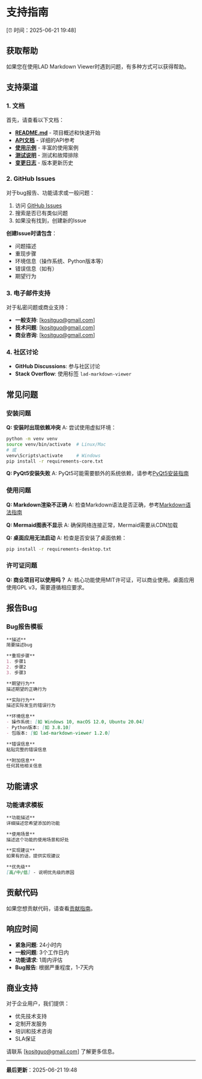 # 支持指南

[⏰ 时间：2025-06-21 19:48]

## 获取帮助

如果您在使用LAD Markdown Viewer时遇到问题，有多种方式可以获得帮助。

## 支持渠道

### 1. 文档

首先，请查看以下文档：

- **[README.md](README.md)** - 项目概述和快速开始
- **[API文档](lad_markdown_viewer/API.md)** - 详细的API参考
- **[使用示例](lad_markdown_viewer/EXAMPLES.md)** - 丰富的使用案例
- **[测试说明](lad_markdown_viewer/TESTING.md)** - 测试和故障排除
- **[变更日志](lad_markdown_viewer/CHANGELOG.md)** - 版本更新历史

### 2. GitHub Issues

对于bug报告、功能请求或一般问题：

1. 访问 [GitHub Issues](https://github.com/lad-markdown-viewer/lad-markdown-viewer/issues)
2. 搜索是否已有类似问题
3. 如果没有找到，创建新的Issue

**创建Issue时请包含**：
- 问题描述
- 重现步骤
- 环境信息（操作系统、Python版本等）
- 错误信息（如有）
- 期望行为

### 3. 电子邮件支持

对于私密问题或商业支持：

- **一般支持**: [kositguo@gmail.com]
- **技术问题**: [kositguo@gmail.com]
- **商业咨询**: [kositguo@gmail.com]

### 4. 社区讨论

- **GitHub Discussions**: 参与社区讨论
- **Stack Overflow**: 使用标签 `lad-markdown-viewer`

## 常见问题

### 安装问题

**Q: 安装时出现依赖冲突**
A: 尝试使用虚拟环境：
```bash
python -m venv venv
source venv/bin/activate  # Linux/Mac
# 或
venv\Scripts\activate     # Windows
pip install -r requirements-core.txt
```

**Q: PyQt5安装失败**
A: PyQt5可能需要额外的系统依赖，请参考[PyQt5安装指南](https://pypi.org/project/PyQt5/)

### 使用问题

**Q: Markdown渲染不正确**
A: 检查Markdown语法是否正确，参考[Markdown语法指南](https://www.markdownguide.org/)

**Q: Mermaid图表不显示**
A: 确保网络连接正常，Mermaid需要从CDN加载

**Q: 桌面应用无法启动**
A: 检查是否安装了桌面依赖：
```bash
pip install -r requirements-desktop.txt
```

### 许可证问题

**Q: 商业项目可以使用吗？**
A: 核心功能使用MIT许可证，可以商业使用。桌面应用使用GPL v3，需要遵循相应要求。

## 报告Bug

### Bug报告模板

```markdown
**描述**
简要描述bug

**重现步骤**
1. 步骤1
2. 步骤2
3. 步骤3

**期望行为**
描述期望的正确行为

**实际行为**
描述实际发生的错误行为

**环境信息**
- 操作系统: [如 Windows 10, macOS 12.0, Ubuntu 20.04]
- Python版本: [如 3.8.10]
- 包版本: [如 lad-markdown-viewer 1.2.0]

**错误信息**
粘贴完整的错误信息

**附加信息**
任何其他相关信息
```

## 功能请求

### 功能请求模板

```markdown
**功能描述**
详细描述您希望添加的功能

**使用场景**
描述这个功能的使用场景和好处

**实现建议**
如果有的话，提供实现建议

**优先级**
[高/中/低] - 说明优先级的原因
```

## 贡献代码

如果您想贡献代码，请查看[贡献指南](lad_markdown_viewer/CONTRIBUTING.md)。

## 响应时间

- **紧急问题**: 24小时内
- **一般问题**: 3个工作日内
- **功能请求**: 1周内评估
- **Bug报告**: 根据严重程度，1-7天内

## 商业支持

对于企业用户，我们提供：

- 优先技术支持
- 定制开发服务
- 培训和技术咨询
- SLA保证

请联系 [kositguo@gmail.com] 了解更多信息。

---

**最后更新**：2025-06-21 19:48 